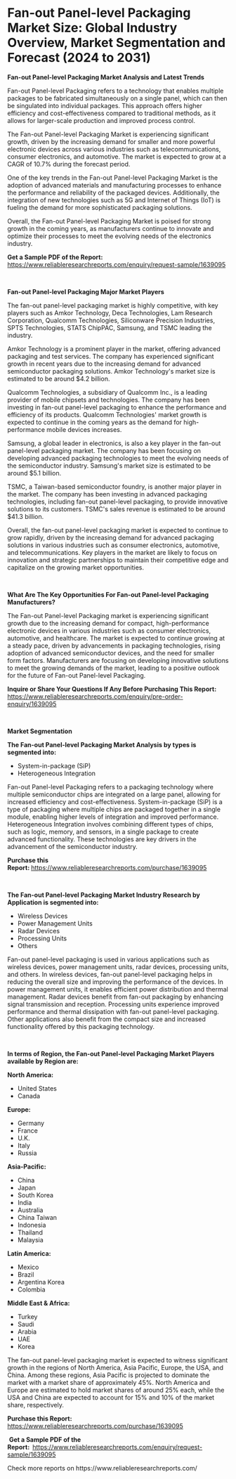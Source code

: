 <p><h1>Fan-out Panel-level Packaging Market Size: Global Industry Overview, Market Segmentation and Forecast (2024 to 2031)</h1></p><p><strong>Fan-out Panel-level Packaging Market Analysis and Latest Trends</strong></p>
<p><p>Fan-out Panel-level Packaging refers to a technology that enables multiple packages to be fabricated simultaneously on a single panel, which can then be singulated into individual packages. This approach offers higher efficiency and cost-effectiveness compared to traditional methods, as it allows for larger-scale production and improved process control.</p><p>The Fan-out Panel-level Packaging Market is experiencing significant growth, driven by the increasing demand for smaller and more powerful electronic devices across various industries such as telecommunications, consumer electronics, and automotive. The market is expected to grow at a CAGR of 10.7% during the forecast period.</p><p>One of the key trends in the Fan-out Panel-level Packaging Market is the adoption of advanced materials and manufacturing processes to enhance the performance and reliability of the packaged devices. Additionally, the integration of new technologies such as 5G and Internet of Things (IoT) is fueling the demand for more sophisticated packaging solutions.</p><p>Overall, the Fan-out Panel-level Packaging Market is poised for strong growth in the coming years, as manufacturers continue to innovate and optimize their processes to meet the evolving needs of the electronics industry.</p></p>
<p><strong>Get a Sample PDF of the Report:&nbsp;</strong> <a href="https://www.reliableresearchreports.com/enquiry/request-sample/1639095">https://www.reliableresearchreports.com/enquiry/request-sample/1639095</a></p>
<p>&nbsp;</p>
<p><strong>Fan-out Panel-level Packaging Major Market Players</strong></p>
<p><p>The fan-out panel-level packaging market is highly competitive, with key players such as Amkor Technology, Deca Technologies, Lam Research Corporation, Qualcomm Technologies, Siliconware Precision Industries, SPTS Technologies, STATS ChipPAC, Samsung, and TSMC leading the industry.</p><p>Amkor Technology is a prominent player in the market, offering advanced packaging and test services. The company has experienced significant growth in recent years due to the increasing demand for advanced semiconductor packaging solutions. Amkor Technology's market size is estimated to be around $4.2 billion.</p><p>Qualcomm Technologies, a subsidiary of Qualcomm Inc., is a leading provider of mobile chipsets and technologies. The company has been investing in fan-out panel-level packaging to enhance the performance and efficiency of its products. Qualcomm Technologies' market growth is expected to continue in the coming years as the demand for high-performance mobile devices increases.</p><p>Samsung, a global leader in electronics, is also a key player in the fan-out panel-level packaging market. The company has been focusing on developing advanced packaging technologies to meet the evolving needs of the semiconductor industry. Samsung's market size is estimated to be around $5.1 billion.</p><p>TSMC, a Taiwan-based semiconductor foundry, is another major player in the market. The company has been investing in advanced packaging technologies, including fan-out panel-level packaging, to provide innovative solutions to its customers. TSMC's sales revenue is estimated to be around $41.3 billion.</p><p>Overall, the fan-out panel-level packaging market is expected to continue to grow rapidly, driven by the increasing demand for advanced packaging solutions in various industries such as consumer electronics, automotive, and telecommunications. Key players in the market are likely to focus on innovation and strategic partnerships to maintain their competitive edge and capitalize on the growing market opportunities.</p></p>
<p>&nbsp;</p>
<p><strong>What Are The Key Opportunities For Fan-out Panel-level Packaging Manufacturers?</strong></p>
<p><p>The Fan-out Panel-level Packaging market is experiencing significant growth due to the increasing demand for compact, high-performance electronic devices in various industries such as consumer electronics, automotive, and healthcare. The market is expected to continue growing at a steady pace, driven by advancements in packaging technologies, rising adoption of advanced semiconductor devices, and the need for smaller form factors. Manufacturers are focusing on developing innovative solutions to meet the growing demands of the market, leading to a positive outlook for the future of Fan-out Panel-level Packaging.</p></p>
<p><strong>Inquire or Share Your Questions If Any Before Purchasing This Report:</strong> <a href="https://www.reliableresearchreports.com/enquiry/pre-order-enquiry/1639095">https://www.reliableresearchreports.com/enquiry/pre-order-enquiry/1639095</a></p>
<p>&nbsp;</p>
<p><strong>Market Segmentation</strong></p>
<p><strong>The Fan-out Panel-level Packaging Market Analysis by types is segmented into:</strong></p>
<p><ul><li>System-in-package (SiP)</li><li>Heterogeneous Integration</li></ul></p>
<p><p>Fan-out Panel-level Packaging refers to a packaging technology where multiple semiconductor chips are integrated on a large panel, allowing for increased efficiency and cost-effectiveness. System-in-package (SiP) is a type of packaging where multiple chips are packaged together in a single module, enabling higher levels of integration and improved performance. Heterogeneous Integration involves combining different types of chips, such as logic, memory, and sensors, in a single package to create advanced functionality. These technologies are key drivers in the advancement of the semiconductor industry.</p></p>
<p><strong>Purchase this Report:&nbsp;</strong><a href="https://www.reliableresearchreports.com/purchase/1639095">https://www.reliableresearchreports.com/purchase/1639095</a></p>
<p>&nbsp;</p>
<p><strong>The Fan-out Panel-level Packaging Market Industry Research by Application is segmented into:</strong></p>
<p><ul><li>Wireless Devices</li><li>Power Management Units</li><li>Radar Devices</li><li>Processing Units</li><li>Others</li></ul></p>
<p><p>Fan-out panel-level packaging is used in various applications such as wireless devices, power management units, radar devices, processing units, and others. In wireless devices, fan-out panel-level packaging helps in reducing the overall size and improving the performance of the devices. In power management units, it enables efficient power distribution and thermal management. Radar devices benefit from fan-out packaging by enhancing signal transmission and reception. Processing units experience improved performance and thermal dissipation with fan-out panel-level packaging. Other applications also benefit from the compact size and increased functionality offered by this packaging technology.</p></p>
<p>&nbsp;</p>
<p><strong>In terms of Region, the Fan-out Panel-level Packaging Market Players available by Region are:</strong></p>
<p>
    <p> <strong> North America: </strong>
        <ul>
            <li>United States</li>
            <li>Canada</li>
        </ul>
        </p> 
    <p> <strong> Europe: </strong>
        <ul>
            <li>Germany</li>
            <li>France</li>
            <li>U.K.</li>
            <li>Italy</li>
            <li>Russia</li>
        </ul>
        </p> 
    <p> <strong> Asia-Pacific: </strong>
        <ul>
            <li>China</li>
            <li>Japan</li>
            <li>South Korea</li>
            <li>India</li>
            <li>Australia</li>
            <li>China Taiwan</li>
            <li>Indonesia</li>
            <li>Thailand</li>
            <li>Malaysia</li>
        </ul>
        </p> 
    <p> <strong> Latin America: </strong>
        <ul>
            <li>Mexico</li>
            <li>Brazil</li>
            <li>Argentina Korea</li>
            <li>Colombia</li>
        </ul>
        </p> 
    <p> <strong> Middle East & Africa: </strong>
        <ul>
            <li>Turkey</li>
            <li>Saudi</li>
            <li>Arabia</li>
            <li>UAE</li>
            <li>Korea</li>
        </ul>
    </p>
    </p>
<p><p>The fan-out panel-level packaging market is expected to witness significant growth in the regions of North America, Asia Pacific, Europe, the USA, and China. Among these regions, Asia Pacific is projected to dominate the market with a market share of approximately 45%. North America and Europe are estimated to hold market shares of around 25% each, while the USA and China are expected to account for 15% and 10% of the market share, respectively.</p></p>
<p><strong>Purchase this Report: </strong><a href="https://www.reliableresearchreports.com/purchase/1639095">https://www.reliableresearchreports.com/purchase/1639095</a></p>
<p>&nbsp;<strong>Get a Sample PDF of the Report:&nbsp;&nbsp;</strong><a href="https://www.reliableresearchreports.com/enquiry/request-sample/1639095">https://www.reliableresearchreports.com/enquiry/request-sample/1639095</a></p>
<p><strong></strong></p>
<p>Check more reports on https://www.reliableresearchreports.com/</p>